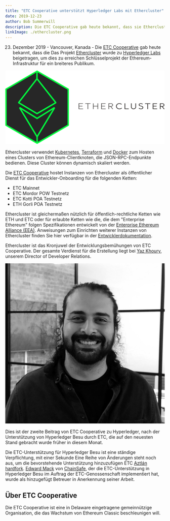 ```yaml
---
title: "ETC Cooperative unterstützt Hyperledger Labs mit Ethercluster"
date: 2019-12-23
author: Bob Summerwill
description: Die ETC Cooperative gab heute bekannt, dass sie Ethercluster zu Hyperledger Labs beigetragen haben
linkImage: ./ethercluster.png
---
```

23. Dezember 2019 - Vancouver, Kanada - Die [ETC Cooperative](https://etccooperative.org) gab heute bekannt, dass die
Das Projekt [Ethercluster](https://www.ethercluster.com/) wurde zu [Hyperledger Labs](https://hyperledger-labs.github.io/) beigetragen, um dies zu erreichen
Schlüsselprojekt der Ethereum-Infrastruktur für ein breiteres Publikum.

![Ethercluster](./ethercluster.png)

Ethercluster verwendet [Kubernetes](https://kubernetes.io/),
[Terraform](https://www.terraform.io/) und [Docker](https://www.docker.com/)
zum Hosten eines Clusters von Ethereum-Clientknoten, die JSON-RPC-Endpunkte bedienen. Diese
Cluster können dynamisch skaliert werden.

Die [ETC Cooperative](https://etccooperative.org) hostet Instanzen
von Ethercluster als öffentlicher Dienst für das Entwickler-Onboarding für die folgenden Ketten:

- ETC Mainnet
- ETC Mordor POW Testnetz
- ETC Kotti POA Testnetz
- ETH Gorli POA Testnetz

Ethercluster ist
gleichermaßen nützlich für öffentlich-rechtliche Ketten wie ETH und ETC
oder für erlaubte Ketten wie die, die dem "Enterprise Ethereum" folgen
Spezifikationen entwickelt von der
[Enterprise Ethereum Alliance (EEA)](https://entethalliance.org/). Anweisungen zum Einrichten weiterer Instanzen von Ethercluster finden Sie hier
verfügbar in der [Entwicklerdokumentation](https://docs.ethercluster.com/).

Ethercluster ist das Kronjuwel der Entwicklungsbemühungen von ETC Cooperative. Der gesamte Verdienst für die Erstellung liegt bei [Yaz Khoury](https://twitter.com/Yazanator), unserem Director of Developer Relations.

![Yaz](./yaz_headshot_bw.jpg)

Dies ist der zweite Beitrag von ETC Cooperative zu Hyperledger, nach der Unterstützung von Hyperledger Besu durch ETC, die auf den neuesten Stand gebracht wurde
früher in diesem Monat.

Die ETC-Unterstützung für Hyperledger Besu ist eine ständige Verpflichtung, mit einer Sekunde
Eine Reihe von Änderungen steht noch aus, um die bevorstehende Unterstützung hinzuzufügen
ETC [Aztlán hardfork](https://ecips.ethereumclassic.org/ECIPs/ecip-1061).
[Edward Mack](https://github.com/edwardmack) von
[ChainSafe](https://chainsafe.io/), der die ETC-Unterstützung in Hyperledger Besu im Auftrag der ETC-Genossenschaft implementiert hat, wurde als hinzugefügt
Betreuer in Anerkennung seiner Arbeit.

## Über ETC Cooperative

Die ETC Cooperative ist eine in Delaware eingetragene gemeinnützige Organisation, die das Wachstum von Ethereum Classic beschleunigen will.